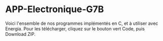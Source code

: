 # APP-Electronique-G7B

Voici l'ensemble de nos programmes implémentés en C, et à utiliser avec Energia.
Pour les télécharger, cliquez sur le bouton vert Code, puis Download ZIP.
